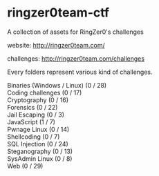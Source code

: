 # ringzer0team-ctf
A collection of assets for RingZer0's challenges

website: http://ringzer0team.com/

challenges: http://ringzer0team.com/challenges

Every folders represent various kind of challenges.

Binaries (Windows /  Linux) (0 / 28)  
Coding challenges (0 / 17)  
Cryptography (0 / 16)  
Forensics (0 / 22)  
Jail Escaping (0 / 3)  
JavaScript (1 / 7)  
Pwnage Linux (0 / 14)  
Shellcoding (0 / 7)  
SQL Injection (0 / 24)  
Steganography (0 / 13)  
SysAdmin Linux (0 / 8)  
Web (0 / 29)  

